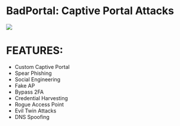 # BadPortal: Captive Portal Attacks

<img src= "https://www.accessgranted.com.mx/wp-content/uploads/2020/12/badportal.png">

# FEATURES: 

* Custom Captive Portal
* Spear Phishing 
* Social Engineering
* Fake AP
* Bypass 2FA
* Credential Harvesting
* Rogue Access Point
* Evil Twin Attacks
* DNS Spoofing

